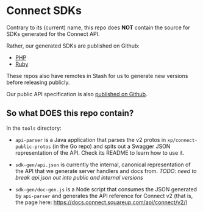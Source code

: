 # Connect SDKs

Contrary to its (current) name, this repo does __NOT__ contain the source for
SDKs generated for the Connect API.

Rather, our generated SDKs are published on Github:

* [PHP](https://github.com/square/connect-php-sdk)
* [Ruby](https://github.com/square/connect-ruby-sdk)

These repos also have remotes in Stash for us to generate new versions before
releasing publicly.

Our public API specification is also [published on
Github](https://github.com/square/connect-api-specification).

## So what DOES this repo contain?
In the `tools` directory:

* `api-parser` is a Java application that parses the v2 protos in
`xp/connect-public-protos` (in the Go repo) and spits out a Swagger JSON
representation of the API. Check its README to learn how to use it.

* `sdk-gen/api.json` is currently the internal, canonical representation of the
API that we generate server handlers and docs from.
_TODO: need to break api.json out into public and internal versions_

* `sdk-gen/doc-gen.js` is a Node script that consumes the JSON generated by
`api-parser` and generates the API reference for Connect v2 (that is, the page
  here: https://docs.connect.squareup.com/api/connect/v2/)
